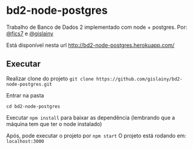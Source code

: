 # bd2-node-postgres
Trabalho de Banco de Dados 2 implementado com node + postgres. Por: [@fjcs7](https://github.com/fjcs7) e [@gislainy](https://github.com/gislainy)

Está disponível nesta url http://bd2-node-postgres.herokuapp.com/

## Executar

Realizar clone do projeto 
`git clone https://github.com/gislainy/bd2-node-postgres.git`

Entrar na pasta 

```
cd bd2-node-postgres
```

Executar `npm install` para baixar as dependência (lembrando que a máquina tem que ter o node instalado)

Após, pode executar o projeto por `npm start`
O projeto está rodando em: `localhost:3000`
